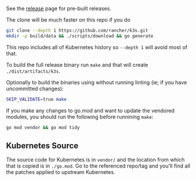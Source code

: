 See the [release](https://github.com/rancher/k3s/releases/latest) page for pre-built releases.

The clone will be much faster on this repo if you do

```bash
git clone --depth 1 https://github.com/rancher/k3s.git
mkdir -p build/data && ./scripts/download && go generate
```

This repo includes all of Kubernetes history so `--depth 1` will avoid most of that.

To build the full release binary run `make` and that will create `./dist/artifacts/k3s`.

Optionally to build the binaries using without running linting (ie; if you have uncommitted changes):

```bash
SKIP_VALIDATE=true make
```

If you make any changes to go.mod and want to update the vendored modules, you should run the following before runnining `make`:
```bash
go mod vendor && go mod tidy
```

Kubernetes Source
-----------------

The source code for Kubernetes is in `vendor/` and the location from which that is copied
is in `./go.mod`.  Go to the referenced repo/tag and you'll find all the patches applied
to upstream Kubernetes.

